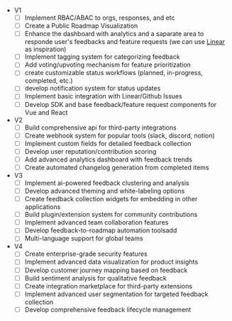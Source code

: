 - V1
    - [ ]  Implement RBAC/ABAC to orgs, responses, and etc
    - [ ]  Create a Public Roadmap Visualization
    - [ ]  Enhance the dashboard with analytics and a saparate area to responde user's feedbacks and feature requests (we can use [Linear](https://linear.app) as inspiration)
    - [ ]  Implement tagging system for categorizing feedback
    - [ ]  Add voting/upvoting mechanism for feature prioritization
    - [ ]  create customizable status workflows (planned, in-progress, completed, etc.)
    - [ ]  develop notification system for status updates
    - [ ]  Implement basic integration with Linear/Github Issues
    - [ ]  Develop SDK and base feedback/feature request components for Vue and React

- V2
    - [ ]  Build comprehensive api for third-party integrations
    - [ ]  Create webhook system for popular tools (slack, discord, notion)
    - [ ]  Implement custom fields for detailed feedback collection
    - [ ]  Develop user reputation/contribution scoring
    - [ ]  Add advanced analytics dashboard with feedback trends
    - [ ]  Create automated changelog generation from completed items

- V3
    - [ ]  Implement ai-powered feedback clustering and analysis
    - [ ]  Develop advanced theming and white-labeling options
    - [ ]  Create feedback collection widgets for embedding in other applications
    - [ ]  Build plugin/extension system for community contributions
    - [ ]  Implement advanced team collaboration features
    - [ ]  Develop feedback-to-roadmap automation toolsadd
    - [ ]  Multi-language support for global teams

- V4
    - [ ]  Create enterprise-grade security features
    - [ ]  Implement advanced data visualization for product insights
    - [ ]  Develop customer journey mapping based on feedback
    - [ ]  Build sentiment analysis for qualitative feedback
    - [ ]  Create integration marketplace for third-party extensions
    - [ ]  Implement advanced user segmentation for targeted feedback collection
    - [ ]  Develop comprehensive feedback lifecycle management